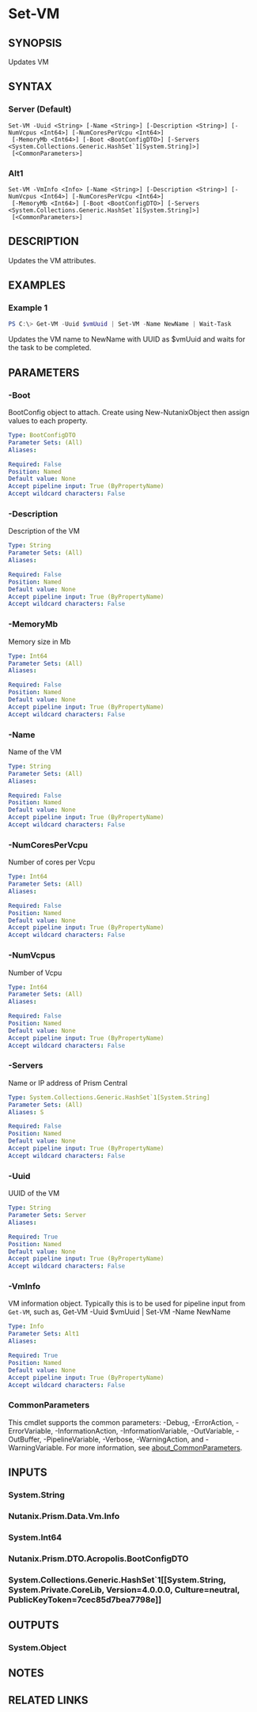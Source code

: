 ﻿---
external help file: Nutanix.Prism.PS.Cmds.dll-Help.xml
Module Name: Nutanix.Prism.PS.Cmds
online version:
schema: 2.0.0
---

# Set-VM

## SYNOPSIS
Updates VM

## SYNTAX

### Server (Default)
```
Set-VM -Uuid <String> [-Name <String>] [-Description <String>] [-NumVcpus <Int64>] [-NumCoresPerVcpu <Int64>]
 [-MemoryMb <Int64>] [-Boot <BootConfigDTO>] [-Servers <System.Collections.Generic.HashSet`1[System.String]>]
 [<CommonParameters>]
```

### Alt1
```
Set-VM -VmInfo <Info> [-Name <String>] [-Description <String>] [-NumVcpus <Int64>] [-NumCoresPerVcpu <Int64>]
 [-MemoryMb <Int64>] [-Boot <BootConfigDTO>] [-Servers <System.Collections.Generic.HashSet`1[System.String]>]
 [<CommonParameters>]
```

## DESCRIPTION
Updates the VM attributes.

## EXAMPLES

### Example 1
```powershell
PS C:\> Get-VM -Uuid $vmUuid | Set-VM -Name NewName | Wait-Task
```

Updates the VM name to NewName with UUID as $vmUuid and waits for the task to be completed.

## PARAMETERS

### -Boot
BootConfig object to attach. Create using New-NutanixObject then assign values to each property.

```yaml
Type: BootConfigDTO
Parameter Sets: (All)
Aliases:

Required: False
Position: Named
Default value: None
Accept pipeline input: True (ByPropertyName)
Accept wildcard characters: False
```

### -Description
Description of the VM

```yaml
Type: String
Parameter Sets: (All)
Aliases:

Required: False
Position: Named
Default value: None
Accept pipeline input: True (ByPropertyName)
Accept wildcard characters: False
```

### -MemoryMb
Memory size in Mb

```yaml
Type: Int64
Parameter Sets: (All)
Aliases:

Required: False
Position: Named
Default value: None
Accept pipeline input: True (ByPropertyName)
Accept wildcard characters: False
```

### -Name
Name of the VM

```yaml
Type: String
Parameter Sets: (All)
Aliases:

Required: False
Position: Named
Default value: None
Accept pipeline input: True (ByPropertyName)
Accept wildcard characters: False
```

### -NumCoresPerVcpu
Number of cores per Vcpu

```yaml
Type: Int64
Parameter Sets: (All)
Aliases:

Required: False
Position: Named
Default value: None
Accept pipeline input: True (ByPropertyName)
Accept wildcard characters: False
```

### -NumVcpus

Number of Vcpu

```yaml
Type: Int64
Parameter Sets: (All)
Aliases:

Required: False
Position: Named
Default value: None
Accept pipeline input: True (ByPropertyName)
Accept wildcard characters: False
```

### -Servers
Name or IP address of Prism Central

```yaml
Type: System.Collections.Generic.HashSet`1[System.String]
Parameter Sets: (All)
Aliases: S

Required: False
Position: Named
Default value: None
Accept pipeline input: True (ByPropertyName)
Accept wildcard characters: False
```

### -Uuid
UUID of the VM

```yaml
Type: String
Parameter Sets: Server
Aliases:

Required: True
Position: Named
Default value: None
Accept pipeline input: True (ByPropertyName)
Accept wildcard characters: False
```

### -VmInfo
VM information object. Typically this is to be used for pipeline input from `Get-VM`, such as, Get-VM -Uuid $vmUuid | Set-VM -Name NewName

```yaml
Type: Info
Parameter Sets: Alt1
Aliases:

Required: True
Position: Named
Default value: None
Accept pipeline input: True (ByPropertyName)
Accept wildcard characters: False
```

### CommonParameters
This cmdlet supports the common parameters: -Debug, -ErrorAction, -ErrorVariable, -InformationAction, -InformationVariable, -OutVariable, -OutBuffer, -PipelineVariable, -Verbose, -WarningAction, and -WarningVariable. For more information, see [about_CommonParameters](http://go.microsoft.com/fwlink/?LinkID=113216).

## INPUTS

### System.String
### Nutanix.Prism.Data.Vm.Info
### System.Int64
### Nutanix.Prism.DTO.Acropolis.BootConfigDTO
### System.Collections.Generic.HashSet`1[[System.String, System.Private.CoreLib, Version=4.0.0.0, Culture=neutral, PublicKeyToken=7cec85d7bea7798e]]
## OUTPUTS

### System.Object
## NOTES

## RELATED LINKS
